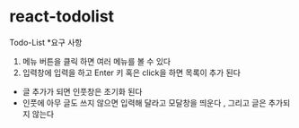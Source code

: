 # react-todolist
Todo-List 
*요구 사항
1. 메뉴 버튼을 클릭 하면 여러 메뉴를 볼 수 있다
2. 입력창에 입력을 하고 Enter 키 혹은 click을 하면 목록이 추가 된다
- 글 추가가 되면 인풋창은 초기화 된다
- 인풋에 아무 글도 쓰지 않으면 입력해 달라고 모달창을 띄운다 , 그리고 글은 추가되지 않는다

